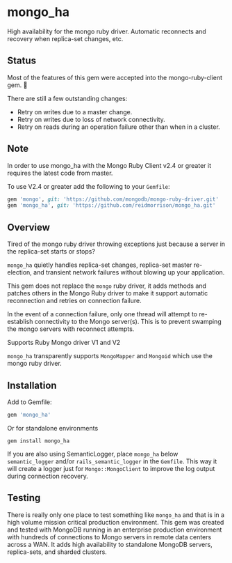 # mongo_ha

High availability for the mongo ruby driver. Automatic reconnects and recovery when replica-set changes, etc.

## Status

Most of the features of this gem were accepted into the mongo-ruby-client gem. :tada:

There are still a few outstanding changes:
* Retry on writes due to a master change.
* Retry on writes due to loss of network connectivity.
* Retry on reads during an operation failure other than when in a cluster.

## Note

In order to use mongo_ha with the Mongo Ruby Client v2.4 or greater it requires the latest code from master. 

To use V2.4 or greater add the following to your `Gemfile`:

~~~ruby
gem 'mongo', git: 'https://github.com/mongodb/mongo-ruby-driver.git'
gem 'mongo_ha', git: 'https://github.com/reidmorrison/mongo_ha.git'
~~~

## Overview

Tired of the mongo ruby driver throwing exceptions just because a server in the
replica-set starts or stops?

`mongo_ha` quietly handles replica-set changes, replica-set master re-election,
and transient network failures without blowing up your application.

This gem does not replace the `mongo` ruby driver, it adds methods and patches
others in the Mongo Ruby driver to make it support automatic reconnection and
retries on connection failure.

In the event of a connection failure, only one thread will attempt to re-establish
connectivity to the Mongo server(s). This is to prevent swamping the mongo
servers with reconnect attempts.

Supports Ruby Mongo driver V1 and V2

`mongo_ha` transparently supports `MongoMapper` and `Mongoid` which use the mongo ruby driver.

## Installation

Add to Gemfile:

```ruby
gem 'mongo_ha'
```

Or for standalone environments

```shell
gem install mongo_ha
```

If you are also using SemanticLogger, place `mongo_ha` below `semantic_logger`
and/or `rails_semantic_logger` in the `Gemfile`. This way it will create a logger
just for `Mongo::MongoClient` to improve the log output during connection recovery.

## Testing

There is really only one place to test something like `mongo_ha` and that is in
a high volume mission critical production environment.
This gem was created and tested with MongoDB running in an
enterprise production environment with hundreds of connections to Mongo servers
in remote data centers across a WAN. It adds high availability to standalone
MongoDB servers, replica-sets, and sharded clusters.
